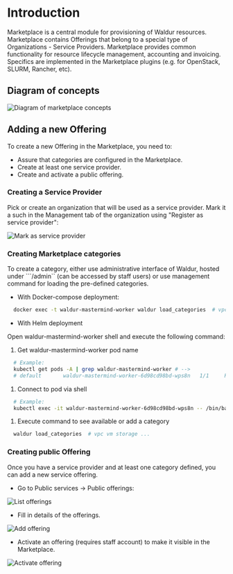 # Introduction

Marketplace is a central module for provisioning of Waldur resources. Marketplace contains Offerings that
belong to a special type of Organizations - Service Providers. Marketplace provides common functionality
for resource lifecycle management, accounting and invoicing. Specifics are implemented in the Marketplace plugins
(e.g. for OpenStack, SLURM, Rancher, etc).

## Diagram of concepts

![Diagram of marketplace concepts](img/marketplace-structure.png)

## Adding a new Offering

To create a new Offering in the Marketplace, you need to:

- Assure that categories are configured in the Marketplace.
- Create at least one service provider.
- Create and activate a public offering.

### Creating a Service Provider

Pick or create an organization that will be used as a service provider. Mark it a such in the Management tab of the
organization using "Register as service provider":

![Mark as service provider](img/org-mgmt-service-provider.png)

### Creating Marketplace categories

To create a category, either use administrative interface of Waldur, hosted under ```/admin`` (can be accessed by staff users)
or use management command for loading the pre-defined categories.

- With Docker-compose deployment:

```bash
  docker exec -t waldur-mastermind-worker waldur load_categories  # vpc vm storage ...
```

- With Helm deployment

Open waldur-mastermind-worker shell and execute the following command:

1. Get waldur-mastermind-worker pod name

```bash
  # Example:
  kubectl get pods -A | grep waldur-mastermind-worker # -->
  # default       waldur-mastermind-worker-6d98cd98bd-wps8n   1/1     Running     0          9m9s
```

1. Connect to pod via shell

```bash
  # Example:
  kubectl exec -it waldur-mastermind-worker-6d98cd98bd-wps8n -- /bin/bash
```

1. Execute command to see available or add a category

```bash
  waldur load_categories  # vpc vm storage ...
```

### Creating public Offering

Once you have a service provider and at least one category defined, you can add a new service offering.

- Go to Public services -> Public offerings:

![List offerings](img/list-offerings.png)

- Fill in details of the offerings.

![Add offering](img/add-offering.png)

- Activate an offering (requires staff account) to make it visible in the Marketplace.

![Activate offering](img/activate-offering.png)

